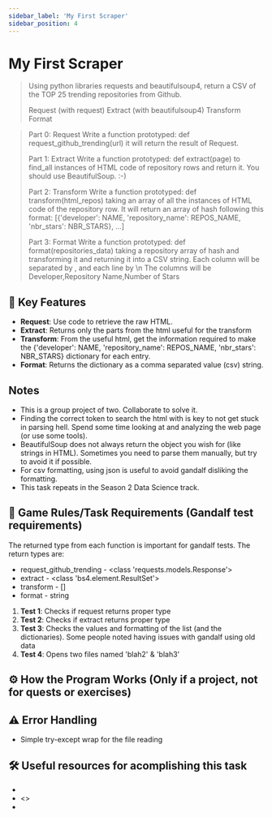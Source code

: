 ```yaml
---
sidebar_label: 'My First Scraper'
sidebar_position: 4
---
```


# My First Scraper



> Using python libraries requests and beautifulsoup4, return a CSV of the TOP 25 trending repositories from Github.
>
>    Request (with request)
>    Extract (with beautifulsoup4)
>    Transform
>    Format


> Part 0: Request
> Write a function prototyped: def request_github_trending(url) it will return the result of Request.
>
> Part 1: Extract
> Write a function prototyped: def extract(page) to find_all instances of HTML code of repository rows and return it. You should use BeautifulSoup. :-)
>
> Part 2: Transform
> Write a function prototyped: def transform(html_repos) taking an array of all the instances of HTML code of the repository row.
> It will return an array of hash following this format: [{'developer': NAME, 'repository_name': REPOS_NAME, 'nbr_stars': NBR_STARS}, ...]
>
> Part 3: Format
> Write a function prototyped: def format(repositories_data) taking a repository array of hash and transforming it and returning it into a CSV string. Each column will be separated by , 
> and each line by \n
> The columns will be Developer,Repository Name,Number of Stars

## 🚀 Key Features

- **Request**: Use code to retrieve the raw HTML.
- **Extract**: Returns only the parts from the html useful for the transform
- **Transform**: From the useful html, get the information required to make the {'developer': NAME, 'repository_name': REPOS_NAME, 'nbr_stars': NBR_STARS} dictionary for each entry.
- **Format**: Returns the dictionary as a comma separated value (csv) string. 

## Notes
- This is a group project of two. Collaborate to solve it.
- Finding the correct token to search the html with is key to not get stuck in parsing hell. Spend some time looking at and analyzing the web page (or use some tools).
- BeautifulSoup does not always return the object you wish for (like strings in HTML). Sometimes you need to parse them manually, but try to avoid it if possible.
- For csv formatting, using json is useful to avoid gandalf disliking the formatting. 
- This task repeats in the Season 2 Data Science track.

## 📝 Game Rules/Task Requirements (Gandalf test requirements)

The returned type from each function is important for gandalf tests. The return types are:
- request_github_trending - <class 'requests.models.Response'>
- extract - <class 'bs4.element.ResultSet'>
- transform - []
- format - string

1. **Test 1**: Checks if request returns proper type
2. **Test 2**: Checks if extract returns proper type
2. **Test 3**: Checks the values and formatting of the list (and the dictionaries). Some people noted having issues with gandalf using old data
2. **Test 4**: Opens two files named 'blah2' & 'blah3'

## ⚙️ How the Program Works (Only if a project, not for quests or exercises)


## ⚠️ Error Handling

- Simple try-except wrap for the file reading


## 🛠️ Useful resources for acomplishing this task
* <Beutiful soup docs>
* <>
*